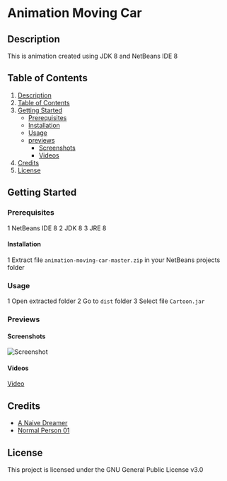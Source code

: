# Animation Moving Car

## Description

This is animation created using JDK 8 and NetBeans IDE 8

## Table of Contents

1. [Description](#description)
2. [Table of Contents](#table-of-contents)
3. [Getting Started](#getting-started)
   - [Prerequisites](#prerequisites)
   - [Installation](#installation)
   - [Usage](#usage)
   - [previews](#previews)
     - [Screenshots](#screenshots)
     - [Videos](#videos)
4. [Credits](#credits)
5. [License](#license)


## Getting Started

### Prerequisites

1 NetBeans IDE 8
2 JDK 8
3 JRE 8

#### Installation

1 Extract file ```animation-moving-car-master.zip``` in your NetBeans projects folder

### Usage

1 Open extracted folder
2 Go to ```dist``` folder
3 Select file ```Cartoon.jar```

### Previews

#### Screenshots

![Screenshot](https://justanaivedreamer.files.wordpress.com/2019/02/capture.png)

#### Videos

[Video](https://drive.google.com/file/d/1g7W94mu2_tdtbElwEXloqdY3K6nTp1xw/view)

## Credits

- [A Naive Dreamer](https://github.com/A-Naive-Dreamer)
- [Normal Person 01](https://github.com/NormalPerson01)

## License

This project is licensed under the GNU General Public License v3.0
